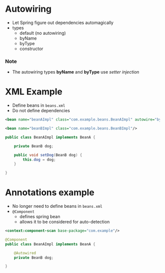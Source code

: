 # Autowiring
* Let Spring figure out dependencies automagically
* types
  * default (no autowiring)
  * byName
  * byType
  * constructor

### Note
* The autowiring types **byName** and **byType** use *setter injection*

# XML Example
* Define beans in `beans.xml`
* Do not define dependencies

```xml
<bean name="beanAImpl" class="com.example.beans.BeanAImpl" autowire="byType"/>

<bean name="beanBImpl" class="com.example.beans.BeanBImpl"/>
```

```java
public class BeanAImpl implements BeanA {

	private BeanB dog;

	public void setDog(BeanB dog) {
		this.dog = dog;
	}

}
```

# Annotations example
* No longer need to define beans in `beans.xml`
* `@Component`
  * defines spring bean
  * allows it to be considered for auto-detection

```xml
<context:component-scan base-package="com.example"/>
```

```java
@Component
public class BeanAImpl implements BeanA {

	@Autowired
	private BeanB dog;

}
```
